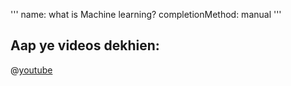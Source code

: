 ''' name: what is Machine learning?
completionMethod: manual '''

## Aap ye videos dekhien:

@[youtube](XyogitQeYDA)

